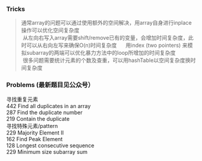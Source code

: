 ### Tricks 
> 通常array的问题可以通过使用额外的空间解决，用array自身进行inplace操作可以优化空间复杂度     
  从左向右写入array需要shift/remove已有的变量，会增加时间复杂度，此时可以从右向左写来确保O(n)时间复杂度    
  用index (two pointers) 来模拟subarray的两端可以优化暴力方法中的loop所增加的时间复杂度     
  很多问题需要统计元素的个数及查重，可以用hashTable以空间复杂度换时间复杂度
### Problems (最新题目见公众号）            
寻找重复元素     
442 Find all duplicates in an array      
287 Find the duplicate number     
219 Contain the duplicate      
寻找特殊元素/pattern         
229 Majority Element II      
162 Find Peak Element      
128 Longest consecutive sequence      
229 Minimum size subarray sum     


 
